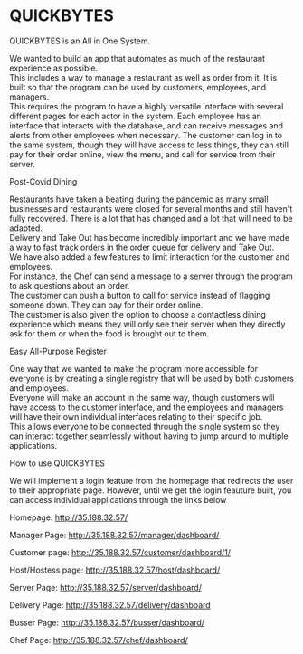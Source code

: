 # QUICKBYTES

QUICKBYTES is an All in One System. 

We wanted to build an app that automates as much of the restaurant experience as possible.  
This includes a way to manage a restaurant as well as order from it. 
It is built so that the program can be used by customers, employees, and managers.  
This requires the program to have a highly versatile interface with several different pages for each actor in the system. 
Each employee has an interface that interacts with the database, and can receive messages and alerts from other employees when necessary. 
The customer can log in to the same system, though they will have access to less things, they can still pay for their order online, view the menu, and call for service from their server.


Post-Covid Dining 

Restaurants have taken a beating during the pandemic as many small businesses and restaurants were closed for several months and still haven't fully recovered.
There is a lot that has changed and a lot that will need to be adapted.  
Delivery and Take Out has become incredibly important and we have made a way to fast track orders in the order queue for delivery and Take Out.  
We have also added a few features to limit interaction for the customer and employees.  
For instance, the Chef can send a message to a server through the program to ask questions about an order.  
The customer can push a button to call for service instead of flagging someone down. 
They can pay for their order online.  
The customer is also given the option to choose a contactless dining experience which means they will only see their server when they directly ask for them or when the food is brought out to them.

Easy All-Purpose Register 

One way that we wanted to make the program more accessible for everyone is by creating a single registry that will be used by both customers and employees.  
Everyone will make an account in the same way, though customers will have access to the customer interface, and the employees and managers will have their own individual interfaces relating to their specific job.  
This allows everyone to be connected through the single system so they can interact together seamlessly without having to jump around to multiple applications.


How to use QUICKBYTES 

We will implement a login feature from the homepage that redirects the user to their appropriate page. 
However, until we get the login feauture built, you can access individual applications through the links below

Homepage: http://35.188.32.57/

Manager Page: http://35.188.32.57/manager/dashboard/

Customer page: http://35.188.32.57/customer/dashboard/1/

Host/Hostess page: http://35.188.32.57/host/dashboard/

Server Page: http://35.188.32.57/server/dashboard/

Delivery Page: http://35.188.32.57/delivery/dashboard

Busser Page: http://35.188.32.57/busser/dashboard/

Chef Page: http://35.188.32.57/chef/dashboard/

